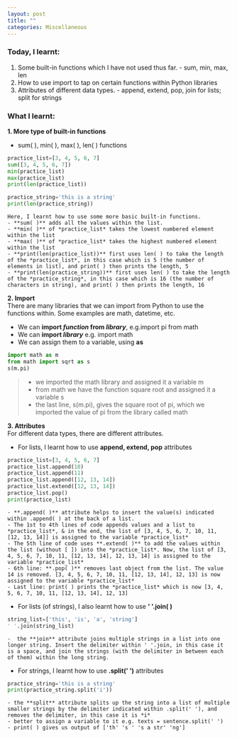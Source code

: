 ```yaml
---
layout: post
title: ""
categories: Miscellaneous
---
```

### Today, I learnt:
1. Some built-in functions which I have not used thus far. - sum, min, max, len 
2. How to use import to tap on certain functions within Python libraries
3. Attributes of different data types. - append, extend, pop,  join for lists; split for strings

### What I learnt:  
**1. More type of built-in functions**
- sum( ), min( ), max( ), len( ) functions 
```python
practice_list=[3, 4, 5, 6, 7]
sum([3, 4, 5, 6, 7])
min(practice_list)
max(practice_list)
print(len(practice_list))
```
```python
practice_string='this is a string'
print(len(practice_string))
```  
    Here, I learnt how to use some more basic built-in functions. 
    - **sum( )** adds all the values within the list.
    - **min( )** of *practice_list* takes the lowest numbered element within the list
    - **max( )** of *practice_list* takes the highest numbered element within the list
    - **print(len(practice_list))** first uses len( ) to take the length of the *practice_list*, in this case which is 5 (the number of elements in list), and print( ) then prints the length, 5  
    - **print(len(practice_string))** first uses len( ) to take the length of the *practice_string*, in this case which is 16 (the number of characters in string), and print( ) then prints the length, 16 

**2. Import**  
There are many libraries that we can import from Python to use the functions within. Some examples are math, datetime, etc.
- We can **import *function* from *library***, e.g.import pi from math
- We can **import *library*** e.g. import math
- We can assign them to a variable, using **as**
```python
import math as m
from math import sqrt as s
s(m.pi)  
```  
>    - we imported the math library and assigned it a variable m
>    - from math we have the function square root and assigned it a variable s
>    - the last line, s(m.pi), gives the square root of pi, which we imported the value of pi from the library called math  

**3. Attributes**  
For different data types, there are different attributes.
- For lists, I learnt how to use **append, extend, pop** attributes
```python
practice_list=[3, 4, 5, 6, 7]
practice_list.append(10)
practice_list.append(11)
practice_list.append([12, 13, 14])
practice_list.extend([12, 13, 14])
practice_list.pop()
print(practice_list)
```  
    - **.append( )** attribute helps to insert the value(s) indicated within .append( ) at the back of a list.  
    - The 1st to 4th lines of code appends values and a list to *practice_list*, & in the end, the list of [3, 4, 5, 6, 7, 10, 11, [12, 13, 14]] is assigned to the variable *practice_list*  
    - The 5th line of code uses **.extend( )** to add the values within the list (without [ ]) into the *practice_list*. Now, the list of [3, 4, 5, 6, 7, 10, 11, [12, 13, 14], 12, 13, 14] is assigned to the variable *practice_list*
    - 6th line: **.pop( )** removes last object from the list. The value 14 is removed. [3, 4, 5, 6, 7, 10, 11, [12, 13, 14], 12, 13] is now assigned to the variable *practice_list* 
    - Last line: print( ) prints the *practice_list* which is now [3, 4, 5, 6, 7, 10, 11, [12, 13, 14], 12, 13]   
- For lists (of strings), I also learnt how to use **' '.join( )** 
```python
string_list=['this', 'is', 'a', 'string']
' '.join(string_list)
```  
    -  the **join** attribute joins multiple strings in a list into one longer string. Insert the delimiter within ' '.join, in this case it is a space, and join the strings (with the delimiter in between each of them) within the long string.  
- For strings, I learnt how to use **.split(' ')** attributes
```python
practice_string='this is a string'
print(practice_string.split('i'))
```
    - the **split** attribute splits up the string into a list of multiple smaller strings by the delimiter indicated within .split(' '), and removes the delimiter, in this case it is *i*
    - better to assign a variable to it e.g. texts = sentence.split(' ')
    - print( ) gives us output of ['th' 's ' 's a str' 'ng'] 